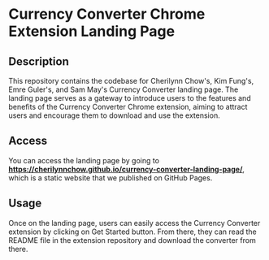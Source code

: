 # Currency Converter Chrome Extension Landing Page

## Description 
This repository contains the codebase for Cherilynn Chow's, Kim Fung's, Emre Guler's, and Sam May's Currency Converter landing page. The landing page serves as a gateway to introduce users to the features and benefits of the Currency Converter Chrome extension, aiming to attract users and encourage them to download and use the extension.

## Access
You can access the landing page by going to **https://cherilynnchow.github.io/currency-converter-landing-page/**, which is a static website that we published on GitHub Pages.

## Usage 
Once on the landing page, users can easily access the Currency Converter extension by clicking on Get Started button. From there, they can read the README file in the extension repository and download the converter from there.